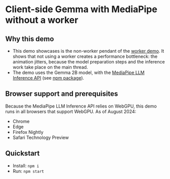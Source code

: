 # Client-side Gemma with MediaPipe without a worker

## Why this demo

* This demo showcases is the non-worker pendant of the [worker demo](https://github.com/GoogleChromeLabs/web-ai-demos/tree/main/perf-client-side-gemma-worker). It shows that not using a worker creates a performance bottleneck: the animation jitters, because the model preparation steps and the inference work take place on the main thread.
* The demo uses the Gemma 2B model, with the [MediaPipe LLM Inference API](https://ai.google.dev/edge/mediapipe/solutions/genai/llm_inference/web_js) (see [npm package](https://www.npmjs.com/package/@mediapipe/tasks-genai)).

## Browser support and prerequisites
Because the MediaPipe LLM Inference API relies on WebGPU, this demo runs in all browsers that support WebGPU. As of August 2024:
* Chrome
* Edge
* Firefox Nightly
* Safari Technology Preview

## Quickstart

- Install: `npm i`
- Run: `npm start`
